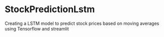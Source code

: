 # StockPredictionLstm
Creating a LSTM model to predict stock prices based on moving averages using Tensorflow and streamlit
